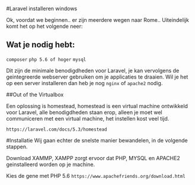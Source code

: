 #Laravel installeren windows

Ok, voordat we beginnen.. er zijn meerdere wegen naar Rome.. Uiteindelijk komt het op het volgende neer:

Wat je nodig hebt:
----
`composer`
`php 5.6 of hoger`
`mysql`

Dit zijn de minimale benodigdheden voor Laravel, je kan vervolgens de geintegreerde webserver gebruiken om je applicaties te draaien. Wil je het op een server installeren dan heb je nog `nginx` of `apache2` nodig.

##Out of the Virtualbox

Een oplossing is homestead, homestead is een virtual machine ontwikkeld voor Laravel, alle benodigdheden staan erop, alleen je moet wel communiceren met een virtual machine, het instellen kost veel tijd.

`https://laravel.com/docs/5.3/homestead`

#Installatie
Wij gaan echter de snelste manier bewandelen, in de volgende stappen.

Download XAMMP, XAMPP zorgt ervoor dat PHP, MYSQL en APACHE2 geinstalleerd worden op je machine.

Kies de gene met PHP 5.6 
`https://www.apachefriends.org/download.html`